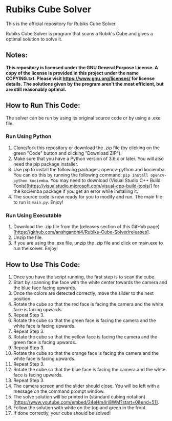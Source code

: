 # Rubiks Cube Solver
This is the official repository for Rubiks Cube Solver.

Rubiks Cube Solver is program that scans a Rubik's Cube and gives a optimal solution to solve it.

## Notes:
**This repository is licensed under the GNU General Purpose License. A copy of the license is provided in this project under the name COPYING.txt. Please visit https://www.gnu.org/licenses/ for license details.**
**The solutions given by the program aren't the most efficient, but are still reasonably optimal.**

## How to Run This Code:
The solver can be run by using its original source code or by using a .exe file.

### Run Using Python
 1. Clone/fork this repository or download the .zip file (by clicking on the green "Code" button and clicking "Download ZIP").
 2. Make sure that you have a Python version of 3.6.x or later. You will also need the pip package installer.
 3. Use pip to install the following packages: opencv-python and kociemba. You can do this by running the following command: `pip install opencv-python kociemba`. You may need to download (Visual Studio C++ Build Tools)[https://visualstudio.microsoft.com/visual-cpp-build-tools/] for the kociemba package if you get an error while installing it.
 4. The source code is now ready for you to modify and run. The main file to run is `main.py`. Enjoy!
 
### Run Using Executable
 1. Download the .zip file from the (releases section of this GitHub page)[https://github.com/anshgandhi4/Rubiks-Cube-Solver/releases].
 2. Unzip the file.
 3. If you are using the .exe file, unzip the .zip file and click on main.exe to run the solver. Enjoy!
 
## How to Use This Code:
 1. Once you have the script running, the first step is to scan the cube.
 2. Start by scanning the face with the white center towards the camera and the blue face facing upwards.
 3. Once the colors are detected correctly, move the slider to the next position.
 4. Rotate the cube so that the red face is facing the camera and the white face is facing upwards.
 5. Repeat Step 3.
 6. Rotate the cube so that the green face is facing the camera and the white face is facing upwards.
 7. Repeat Step 3.
 8. Rotate the cube so that the yellow face is facing the camera and the green face is facing upwards.
 9. Repeat Step 3.
 10. Rotate the cube so that the orange face is facing the camera and the white face is facing upwards.
 11. Repeat Step 3.
 12. Rotate the cube so that the blue face is facing the camera and the white face is facing upwards.
 13. Repeat Step 3.
 14. The camera screen and the slider should close. You will be left with a message on the command prompt window.
 15. The solve solution will be printed in (standard cubing notation)[https://www.youtube.com/embed/24eHm4ri8WM?start=0&end=51].
 16. Follow the solution with white on the top and green in the front.
 17. If done correctly, your cube should be solved!